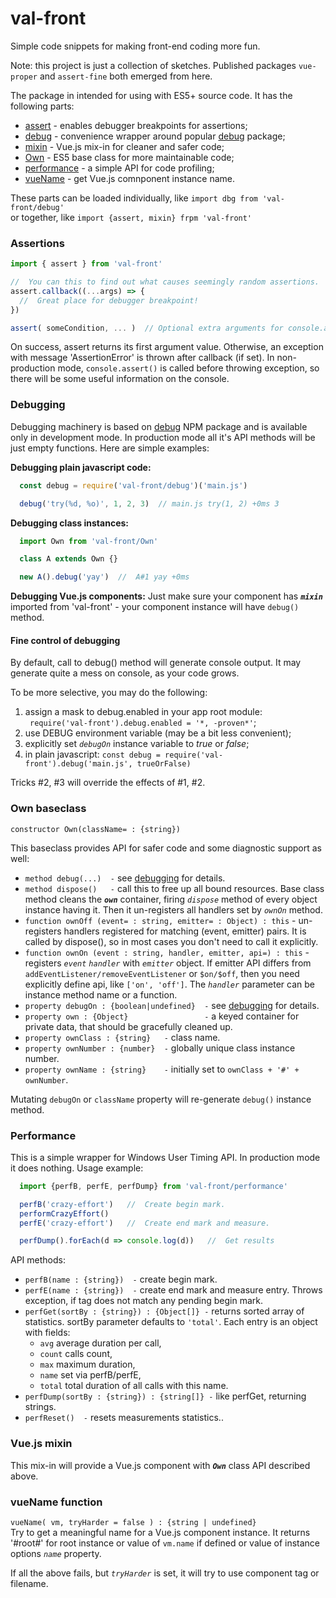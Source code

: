 # val-front

Simple code snippets for making front-end coding more fun.

Note: this project is just a collection of sketches. Published packages
`vue-proper` and `assert-fine` both emerged from here.

The package in intended for using with ES5+ source code. It has the following parts:

* [assert](#assertions) - enables debugger breakpoints for assertions;
* [debug](#debugging) - convenience wrapper around popular 
  [debug](https://github.com/visionmedia/debug]) package;
* [mixin](#vuejs-mixin) - Vue.js mix-in for cleaner and safer code;
* [Own](#own-baseclass) - ES5 base class for more maintainable code;
* [performance](#performance) - a simple API for code profiling;
* [vueName](#vuename-function) - get Vue.js comnponent instance name.

These parts can be loaded individually, like `import dbg from 'val-front/debug'`<br />
or together, like `import {assert, mixin} frpm 'val-front'`

### Assertions
```javascript
import { assert } from 'val-front'

//  You can this to find out what causes seemingly random assertions.
assert.callback((...args) => {
  //  Great place for debugger breakpoint!
})

assert( someCondition, ... )  // Optional extra arguments for console.assert() 
```
On success, assert returns its first argument value.
Otherwise, an exception with message 'AssertionError' is thrown after callback (if set).
In non-production mode, `console.assert()` is called before throwing exception, so there
will be some useful information on the console.

### Debugging
Debugging machinery is based on [debug](https://github.com/visionmedia/debug])
NPM package and is available only in development mode. In production mode all it's API
methods will be just empty functions. Here are simple examples:

**Debugging plain javascript code:**
```javascript
  const debug = require('val-front/debug')('main.js')

  debug('try(%d, %o)', 1, 2, 3)  // main.js try(1, 2) +0ms 3
```

**Debugging class instances:**
```javascript
  import Own from 'val-front/Own'

  class A extends Own {}

  new A().debug('yay')  //  A#1 yay +0ms
```

**Debugging Vue.js components:**
Just make sure your component has _**`mixin`**_ imported from 'val-front' -
your component instance will have `debug()` method.

#### Fine control of debugging
By default, call to debug() method will generate console output.
It may generate quite a mess on console, as your code grows.

To be more selective, you may do the following:
   1. assign a mask to debug.enabled in your app root module:<br />
   ` require('val-front').debug.enabled = '*, -proven*'`;
   1. use DEBUG environment variable (may be a bit less convenient);
   1. explicitly set _`debugOn`_ instance variable to _true_ or _false_;
   1. in plain javascript: `const debug = require('val-front').debug('main.js', trueOrFalse)`

Tricks #2, #3 will override the effects of #1, #2.

### Own baseclass
`constructor Own(className= : {string})`

This baseclass provides API for safer code and some diagnostic support as well:
   * `method debug(...)  -` see [debugging](#debugging) for details.
   * `method dispose()   -` call this to free up all bound resources.
   Base class method cleans the _**`own`**_ container, firing _`dispose`_ method of every
   object instance having it. Then it un-registers all handlers set by _`ownOn`_ method.
   * `function ownOff (event= : string, emitter= : Object) : this` -
   un-registers handlers registered for matching (event, emitter) pairs.
   It is called by dispose(), so in most cases you don't need to call it explicitly.
   * `function ownOn (event : string, handler, emitter, api=) : this` -
   registers _`event`_ _`handler`_ with _`emitter`_ object.
   If emitter API differs from `addEventListener/removeEventListener` or `$on/$off`,
   then you need explicitly define api, like `['on', 'off']`.
   The _`handler`_ parameter can be instance method name or a function.
   * `property debugOn : {boolean|undefined}  -` see [debugging](#debugging) for details.
   * `property own : {Object}                 -`
   a keyed container for private data, that should be gracefully cleaned up.
   * `property ownClass : {string}   -` class name.
   * `property ownNumber : {number}  -` globally unique class instance number.
   * `property ownName : {string}    -` initially set to `ownClass + '#' + ownNumber`.
   
Mutating `debugOn` or `className` property will re-generate `debug()` instance method.

### Performance
This is a simple wrapper for Windows User Timing API. In production mode it does nothing.
Usage example:
```javascript
  import {perfB, perfE, perfDump} from 'val-front/performance'

  perfB('crazy-effort')   //  Create begin mark.
  performCrazyEffort()
  perfE('crazy-effort')   //  Create end mark and measure.

  perfDump().forEach(d => console.log(d))   //  Get results
```

API methods:
   * `perfB(name : {string})  -` create begin mark.
   * `perfE(name : {string})  -` create end mark and measure entry. Throws exception,
   if tag does not match any pending begin mark.
   * `perfGet(sortBy : {string}) : {Object[]} -` returns sorted array of statistics.
   sortBy parameter defaults to `'total'`. Each entry is an object with fields:
      - `avg` average duration per call,
      - `count` calls count,
      - `max` maximum duration,
      - `name` set via perfB/perfE,
      - `total` total duration of all calls with this name.
   * `perfDump(sortBy : {string}) : {string[]} -` like perfGet, returning strings.
   * `perfReset()  -` resets measurements statistics..

### Vue.js mixin
This mix-in will provide a Vue.js component with _**`Own`**_ class API described above.

### vueName function
`vueName( vm, tryHarder = false ) : {string | undefined}`<br />
Try to get a meaningful name for a Vue.js component instance.
It returns '#root#' for root instance or value of `vm.name` if defined or value of
instance options _`name`_ property.

If all the above fails, but _`tryHarder`_ is set, it will try to use component tag or filename.

